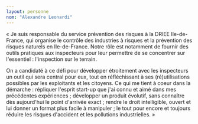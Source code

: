 ```yaml
---
layout: personne
nom: "Alexandre Leonardi"
---
```

« Je suis responsable du service prévention des risques à la DRIEE Ile-de-France, qui organise le contrôle des industries à risques et la prévention des risques naturels en Ile-de-France. Notre rôle est notamment de fournir des outils pratiques aux inspecteurs pour leur permettre de se concentrer sur l'essentiel : l'inspection sur le terrain.

On a candidaté à ce défi pour développer étroitement avec les inspecteurs un outil qui sera central pour eux, tout en réfléchissant à ses (ré)utilisations possibles par les exploitants et les citoyens. Ce qui me tient à coeur dans la démarche : répliquer l'esprit start-up que j'ai connu et aimé dans mes précédentes expériences ; développer un produit évolutif, sans connaître dès aujourd'hui le point d'arrivée exact ; rendre le droit intelligible, ouvert et lui donner un format plus facile à manipuler ; le tout pour encore et toujours réduire les risques d'accident et les pollutions industrielles. »
